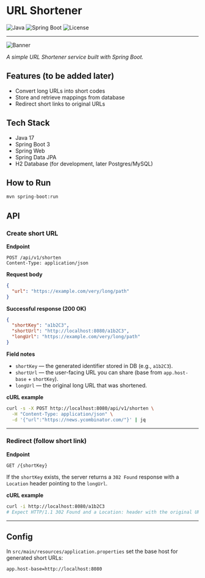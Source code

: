 # URL Shortener

![Java](https://img.shields.io/badge/Java-17-orange)
![Spring Boot](https://img.shields.io/badge/Spring%20Boot-3-brightgreen)
![License](https://img.shields.io/badge/license-MIT-blue)

---

![Banner](https://raw.githubusercontent.com/aseemjan/url-shortener/main/assets/banner.png)


*A simple URL Shortener service built with Spring Boot.*

## Features (to be added later)

* Convert long URLs into short codes
* Store and retrieve mappings from database
* Redirect short links to original URLs

## Tech Stack

* Java 17
* Spring Boot 3
* Spring Web
* Spring Data JPA
* H2 Database (for development, later Postgres/MySQL)

## How to Run

```bash
mvn spring-boot:run
```

## API

### Create short URL

**Endpoint**

```
POST /api/v1/shorten
Content-Type: application/json
```

**Request body**

```json
{
  "url": "https://example.com/very/long/path"
}
```

**Successful response (200 OK)**

```json
{
  "shortKey": "a1b2C3",
  "shortUrl": "http://localhost:8080/a1b2C3",
  "longUrl": "https://example.com/very/long/path"
}
```

**Field notes**

* `shortKey` — the generated identifier stored in DB (e.g., `a1b2C3`).
* `shortUrl` — the user-facing URL you can share (base from `app.host-base` + `shortKey`).
* `longUrl` — the original long URL that was shortened.

**cURL example**

```bash
curl -s -X POST http://localhost:8080/api/v1/shorten \
  -H "Content-Type: application/json" \
  -d '{"url":"https://news.ycombinator.com/"}' | jq
```

---

### Redirect (follow short link)

**Endpoint**

```
GET /{shortKey}
```

If the `shortKey` exists, the server returns a `302 Found` response with a `Location` header pointing to the `longUrl`.

**cURL example**

```bash
curl -i http://localhost:8080/a1b2C3
# Expect HTTP/1.1 302 Found and a Location: header with the original URL
```

---

## Config

In `src/main/resources/application.properties` set the base host for generated short URLs:

```
app.host-base=http://localhost:8080
```
